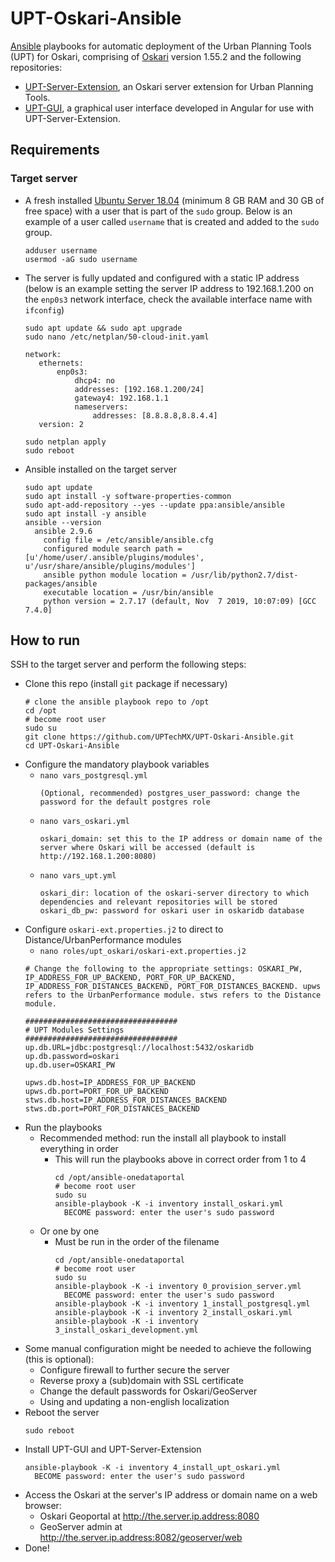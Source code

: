 # UPT-Oskari-Ansible
[Ansible](https://docs.ansible.com) playbooks for automatic deployment of the Urban Planning Tools (UPT) for Oskari, comprising of [Oskari](https://www.oskari.org/) version 1.55.2 and the following repositories:
* [UPT-Server-Extension](https://github.com/UPTechMX/UPT-Server-Extension), an Oskari server extension for Urban Planning Tools.
* [UPT-GUI](https://github.com/UPTechMX/UPT-GUI), a graphical user interface developed in Angular for use with UPT-Server-Extension.

## Requirements
### Target server
* A fresh installed [Ubuntu Server 18.04](https://ubuntu.com/download/server) (minimum 8 GB RAM and 30 GB of free space) with a user that is part of the `sudo` group. Below is an example of a user called `username` that is created and added to the `sudo` group. 
  ```
  adduser username
  usermod -aG sudo username
  ```
* The server is fully updated and configured with a static IP address (below is an example setting the server IP address to 192.168.1.200 on the `enp0s3` network interface, check the available interface name with `ifconfig`)
  ```
  sudo apt update && sudo apt upgrade
  sudo nano /etc/netplan/50-cloud-init.yaml
  ```
  ```
  network:
     ethernets:
         enp0s3:
             dhcp4: no
             addresses: [192.168.1.200/24]
             gateway4: 192.168.1.1
             nameservers:
                 addresses: [8.8.8.8,8.8.4.4]
     version: 2
  ```
  ```
  sudo netplan apply
  sudo reboot
  ```
* Ansible installed on the target server
  ```
  sudo apt update
  sudo apt install -y software-properties-common
  sudo apt-add-repository --yes --update ppa:ansible/ansible
  sudo apt install -y ansible
  ansible --version
    ansible 2.9.6
      config file = /etc/ansible/ansible.cfg
      configured module search path = [u'/home/user/.ansible/plugins/modules', u'/usr/share/ansible/plugins/modules']
      ansible python module location = /usr/lib/python2.7/dist-packages/ansible
      executable location = /usr/bin/ansible
      python version = 2.7.17 (default, Nov  7 2019, 10:07:09) [GCC 7.4.0]
  ```
  
## How to run
SSH to the target server and perform the following steps:
* Clone this repo (install `git` package if necessary)
  ```
  # clone the ansible playbook repo to /opt
  cd /opt
  # become root user
  sudo su
  git clone https://github.com/UPTechMX/UPT-Oskari-Ansible.git
  cd UPT-Oskari-Ansible
  ```
* Configure the mandatory playbook variables
  * ```nano vars_postgresql.yml```
    ```
    (Optional, recommended) postgres_user_password: change the password for the default postgres role
    ```
  * ```nano vars_oskari.yml```
    ```
    oskari_domain: set this to the IP address or domain name of the server where Oskari will be accessed (default is http://192.168.1.200:8080)
    ```
  * ```nano vars_upt.yml```
    ```
    oskari_dir: location of the oskari-server directory to which dependencies and relevant repositories will be stored
    oskari_db_pw: password for oskari user in oskaridb database
    ```
* Configure `oskari-ext.properties.j2` to direct to Distance/UrbanPerformance modules
  * ```nano roles/upt_oskari/oskari-ext.properties.j2```
  ```
  # Change the following to the appropriate settings: OSKARI_PW, IP_ADDRESS_FOR_UP_BACKEND, PORT_FOR_UP_BACKEND, IP_ADDRESS_FOR_DISTANCES_BACKEND, PORT_FOR_DISTANCES_BACKEND. upws refers to the UrbanPerformance module. stws refers to the Distance module.

  ##################################
  # UPT Modules Settings
  ##################################
  up.db.URL=jdbc:postgresql://localhost:5432/oskaridb
  up.db.password=oskari
  up.db.user=OSKARI_PW
  
  upws.db.host=IP_ADDRESS_FOR_UP_BACKEND
  upws.db.port=PORT_FOR_UP_BACKEND
  stws.db.host=IP_ADDRESS_FOR_DISTANCES_BACKEND
  stws.db.port=PORT_FOR_DISTANCES_BACKEND
  ```
* Run the playbooks
    * Recommended method: run the install all playbook to install everything in order
      * This will run the playbooks above in correct order from 1 to 4
        ```
        cd /opt/ansible-onedataportal
        # become root user
        sudo su
        ansible-playbook -K -i inventory install_oskari.yml
          BECOME password: enter the user's sudo password
        ```
    * Or one by one
      * Must be run in the order of the filename
        ```
        cd /opt/ansible-onedataportal
        # become root user
        sudo su
        ansible-playbook -K -i inventory 0_provision_server.yml
          BECOME password: enter the user's sudo password
        ansible-playbook -K -i inventory 1_install_postgresql.yml
        ansible-playbook -K -i inventory 2_install_oskari.yml
        ansible-playbook -K -i inventory 3_install_oskari_development.yml
        ```
* Some manual configuration might be needed to achieve the following (this is optional):
  * Configure firewall to further secure the server
  * Reverse proxy a (sub)domain with SSL certificate
  * Change the default passwords for Oskari/GeoServer
  * Using and updating a non-english localization
* Reboot the server
  ```
  sudo reboot
  ```
* Install UPT-GUI and UPT-Server-Extension
  ```
  ansible-playbook -K -i inventory 4_install_upt_oskari.yml
    BECOME password: enter the user's sudo password
  ```
* Access the Oskari at the server's IP address or domain name on a web browser:
  * Oskari Geoportal at http://the.server.ip.address:8080
  * GeoServer admin at http://the.server.ip.address:8082/geoserver/web
* Done!
